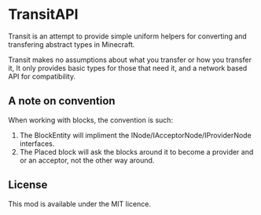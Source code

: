 # TransitAPI
Transit is an attempt to provide simple uniform helpers for converting and transfering abstract types in Minecraft.

Transit makes no assumptions about what you transfer or how you transfer it, It only provides basic types for those that need it, and a network based API for compatibility.

## A note on convention
When working with blocks, the convention is such:
1. The BlockEntity will impliment the INode/IAcceptorNode/IProviderNode interfaces.
2. The Placed block will ask the blocks around it to become a provider and or an acceptor, not the other way around.


## License
This mod is available under the MIT licence.
